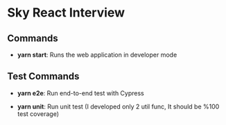 # Sky React Interview

## Commands

- **yarn start**: Runs the web application in developer mode

## Test Commands

- **yarn e2e**: Run end-to-end test with Cypress

* **yarn unit**: Run unit test (I developed only 2 util func, It should be %100 test coverage)
